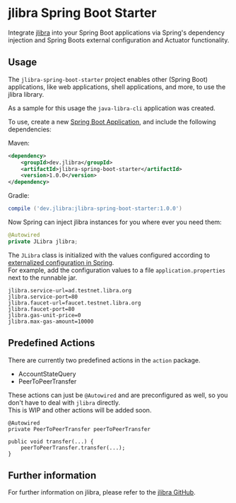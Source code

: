 # jlibra Spring Boot Starter

Integrate [jlibra](https://github.com/ketola/jlibra) into your Spring Boot applications via Spring's dependency injection and Spring Boots external configuration and Actuator functionality.

## Usage

The `jlibra-spring-boot-starter` project enables other (Spring Boot) applications, like web applications, shell applications, and more, to use the jlibra library.  

As a sample for this usage the `java-libra-cli` application was created.

To use, create a new [Spring Boot Application](https://spring.io/guides/gs/spring-boot/), and 
include the following dependencies:

Maven:

```xml
<dependency>
    <groupId>dev.jlibra</groupId>
    <artifactId>jlibra-spring-boot-starter</artifactId>
    <version>1.0.0</version>
</dependency>
```

Gradle:

```groovy
compile ('dev.jlibra:jlibra-spring-boot-starter:1.0.0')
```

Now Spring can inject jlibra instances for you where ever you need them:

```java
@Autowired
private JLibra jlibra;
```

The `JLibra` class is initialized with the values configured according to [externalized configuration in Spring](https://docs.spring.io/spring-boot/docs/current/reference/html/boot-features-external-config.html#boot-features-external-config).  
For example, add the configuration values to a file `application.properties` next to the runnable jar.

```properties
jlibra.service-url=ad.testnet.libra.org
jlibra.service-port=80
jlibra.faucet-url=faucet.testnet.libra.org
jlibra.faucet-port=80
jlibra.gas-unit-price=0
jlibra.max-gas-amount=10000
```

## Predefined Actions

There are currently two predefined actions in the `action` package.

* AccountStateQuery
* PeerToPeerTransfer

These actions can just be `@Autowired` and are preconfigured as well, so you don't have to deal with `jlibra` directly.  
This is WIP and other actions will be added soon. 

```
@Autowired
private PeerToPeerTransfer peerToPeerTransfer

public void transfer(...) {
	peerToPeerTransfer.transfer(...);
}
``` 
## Further information

For further information on jlibra, please refer to the [jlibra GitHub](https://github.com/ketola/jlibra).
